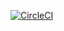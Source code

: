 [![CircleCI](https://dl.circleci.com/status-badge/img/gh/afkgit/project-ml-microservice-kubernetes/tree/main.svg?style=svg)](https://dl.circleci.com/status-badge/redirect/gh/afkgit/project-ml-microservice-kubernetes/tree/main)
